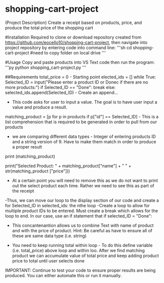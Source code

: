 # shopping-cart-project
(Project Description)
Create a receipt based on products, price, and produce the total price of the shopping cart

#Installation
Required to clone or download repository created from https://github.com/eocello10/shopping-cart-project, then navigate into project repository by entering code into command line:
'''sh
cd shopping-cart-project #need to copy folder on local drive
'''

#Usage
Copy and paste products into VS Text code then run the program:
'''py
python shopping_cart-project.py
'''

##Requirements
total_price = 0 - Starting point 
elected_ids = []
while True:
    Selected_ID = input("Please enter a product ID or Donec if there are no more products:")
    if Selected_ID == "Done":
        break
    else:
        selected_ids.append(Selected_ID) - Create an append...
 - This code asks for user to input a value. The goal is to have user input a value and produce a result.

matching_product  = [p for p in products if p["id"] == Selected_ID] - This is a list comprehension that is required to be generated in order to pull from our products

- we are comparing different data types - Integer of entering products ID and a string version of 9. Have to make them match in order to produce a proper result

print (matching_product)

print("Selected Product: " + matching_product["name"] + " " + str(matching_product ["price"]))
- At a certain point you will need to remove this as we do not want to print out the select product each time. Rather we need to see this as part of the receipt

-Thus, we can move our loop to the display section of our code and create a for Selected_ID in selected_ids: the nthe loop 
    -Create a loop to allow for multiple product IDs to be entered. Must create a break which allows for the loop to end. In our case, use an if statement that if selected_ID = "Done":

- This concantenantion allows us to combine Text with name of product and with the price of product. Hint: Be careful as have to ensure all of these are same data type (i.e. string)

- You need to keep running total within loop  - To do this define variable (i.e. total_price) above loop and within loo. After we find matching product we can accumulate value of total price and keep adding product price to total until user selects done

IMPORTANT: Continue to test your code to ensure proper results are being produced. You can either automate this or run it manually.